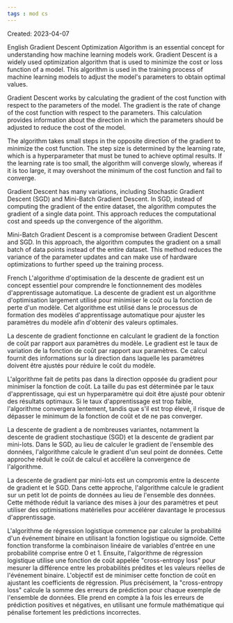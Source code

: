 ```yaml
---
tags : mod cs
---
```

Created: 2023-04-07

English
Gradient Descent Optimization Algorithm is an essential concept for understanding how machine learning models work. Gradient Descent is a widely used optimization algorithm that is used to minimize the cost or loss function of a model. This algorithm is used in the training process of machine learning models to adjust the model's parameters to obtain optimal values.

Gradient Descent works by calculating the gradient of the cost function with respect to the parameters of the model. The gradient is the rate of change of the cost function with respect to the parameters. This calculation provides information about the direction in which the parameters should be adjusted to reduce the cost of the model.

The algorithm takes small steps in the opposite direction of the gradient to minimize the cost function. The step size is determined by the learning rate, which is a hyperparameter that must be tuned to achieve optimal results. If the learning rate is too small, the algorithm will converge slowly, whereas if it is too large, it may overshoot the minimum of the cost function and fail to converge.

Gradient Descent has many variations, including Stochastic Gradient Descent (SGD) and Mini-Batch Gradient Descent. In SGD, instead of computing the gradient of the entire dataset, the algorithm computes the gradient of a single data point. This approach reduces the computational cost and speeds up the convergence of the algorithm.

Mini-Batch Gradient Descent is a compromise between Gradient Descent and SGD. In this approach, the algorithm computes the gradient on a small batch of data points instead of the entire dataset. This method reduces the variance of the parameter updates and can make use of hardware optimizations to further speed up the training process.

French
L'algorithme d'optimisation de la descente de gradient est un concept essentiel pour comprendre le fonctionnement des modèles d'apprentissage automatique. La descente de gradient est un algorithme d'optimisation largement utilisé pour minimiser le coût ou la fonction de perte d'un modèle. Cet algorithme est utilisé dans le processus de formation des modèles d'apprentissage automatique pour ajuster les paramètres du modèle afin d'obtenir des valeurs optimales.

La descente de gradient fonctionne en calculant le gradient de la fonction de coût par rapport aux paramètres du modèle. Le gradient est le taux de variation de la fonction de coût par rapport aux paramètres. Ce calcul fournit des informations sur la direction dans laquelle les paramètres doivent être ajustés pour réduire le coût du modèle.

L'algorithme fait de petits pas dans la direction opposée du gradient pour minimiser la fonction de coût. La taille du pas est déterminée par le taux d'apprentissage, qui est un hyperparamètre qui doit être ajusté pour obtenir des résultats optimaux. Si le taux d'apprentissage est trop faible, l'algorithme convergera lentement, tandis que s'il est trop élevé, il risque de dépasser le minimum de la fonction de coût et de ne pas converger.

La descente de gradient a de nombreuses variantes, notamment la descente de gradient stochastique (SGD) et la descente de gradient par mini-lots. Dans le SGD, au lieu de calculer le gradient de l'ensemble des données, l'algorithme calcule le gradient d'un seul point de données. Cette approche réduit le coût de calcul et accélère la convergence de l'algorithme.

La descente de gradient par mini-lots est un compromis entre la descente de gradient et le SGD. Dans cette approche, l'algorithme calcule le gradient sur un petit lot de points de données au lieu de l'ensemble des données. Cette méthode réduit la variance des mises à jour des paramètres et peut utiliser des optimisations matérielles pour accélérer davantage le processus d'apprentissage.



L'algorithme de régression logistique commence par calculer la probabilité d'un événement binaire en utilisant la fonction logistique ou sigmoïde. Cette fonction transforme la combinaison linéaire de variables d'entrée en une probabilité comprise entre 0 et 1.
Ensuite, l'algorithme de régression logistique utilise une fonction de coût appelée "cross-entropy loss" pour mesurer la différence entre les probabilités prédites et les valeurs réelles de l'événement binaire. L'objectif est de minimiser cette fonction de coût en ajustant les coefficients de régression. Plus précisément, la "cross-entropy loss" calcule la somme des erreurs de prédiction pour chaque exemple de l'ensemble de données. Elle prend en compte à la fois les erreurs de prédiction positives et négatives, en utilisant une formule mathématique qui pénalise fortement les prédictions incorrectes. 